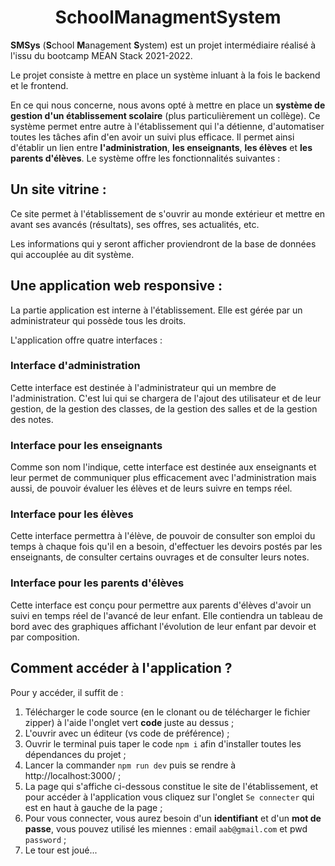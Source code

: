 <h1 align="center">SchoolManagmentSystem</h1>
<p><b>SMSys</b> (<b>S</b>chool <b>M</b>anagement <b>S</b>ystem) est un projet intermédiaire réalisé à l'issu du bootcamp MEAN Stack 2021-2022.</p>
<p>Le projet consiste à mettre en place un système inluant à la fois le backend et le frontend.</p>
<p>En ce qui nous concerne, nous avons opté à mettre en place un <b>système de gestion d'un établissement scolaire</b> (plus particulièrement un collège). Ce système permet entre autre à l'établissement qui l'a détienne, d'automatiser toutes les tâches afin d'en avoir un suivi plus efficace. Il permet ainsi d'établir un lien entre <b>l'administration</b>, <b>les enseignants</b>, <b>les élèves</b> et <b>les parents d'élèves</b>. Le système offre les fonctionnalités suivantes :</p>

## Un site vitrine :
<p>Ce site permet à l'établissement de s'ouvrir au monde extérieur et mettre en avant ses avancés (résultats), ses offres, ses actualités, etc.</p>
<p>Les informations qui y seront afficher proviendront de la base de données qui accouplée au dit système.</p>

## Une application web responsive :
<p>La partie application est interne à l'établissement. Elle est gérée par un administrateur qui possède tous les droits.</p>
<p>L'application offre quatre interfaces :</p>

### Interface d'administration
Cette interface est destinée à l'administrateur qui un membre de l'administration. C'est lui qui se chargera de l'ajout des utilisateur et de leur gestion, de la gestion des classes, de la gestion des salles et de la gestion des notes.

### Interface pour les enseignants
Comme son nom l'indique, cette interface est destinée aux enseignants et leur permet de communiquer plus efficacement avec l'administration mais aussi, de pouvoir évaluer les élèves et de leurs suivre en temps réel.

### Interface pour les élèves
Cette interface permettra à l'élève, de pouvoir de consulter son emploi du temps à chaque fois qu'il en a besoin, d'effectuer les devoirs postés par les enseignants, de consulter certains ouvrages et de consulter leurs notes.

### Interface pour les parents d'élèves
Cette interface est conçu pour permettre aux parents d'élèves d'avoir un suivi en temps réel de l'avancé de leur enfant. Elle contiendra un tableau de bord avec des graphiques affichant l'évolution de leur enfant par devoir et par composition.

## Comment accéder à l'application ?
Pour y accéder, il suffit de :
1. Télécharger le code source (en le clonant ou de télécharger le fichier zipper) à l'aide l'onglet vert **code** juste au dessus ;
2. L'ouvrir avec un éditeur (vs code de préférence) ;
3. Ouvrir le terminal puis taper le code `npm i` afin d'installer toutes les dépendances du projet ;
4. Lancer la commander `npm run dev` puis se rendre à http://localhost:3000/ ;
5. La page qui s'affiche ci-dessous constitue le site de l'établissement, et pour accéder à l'application vous cliquez sur l'onglet `Se connecter` qui est en haut à gauche de la page ;
6. Pour vous connecter, vous aurez besoin d'un **identifiant** et d'un **mot de passe**, vous pouvez utilisé les miennes : email `aab@gmail.com` et pwd `password` ;
7. Le tour est joué...
